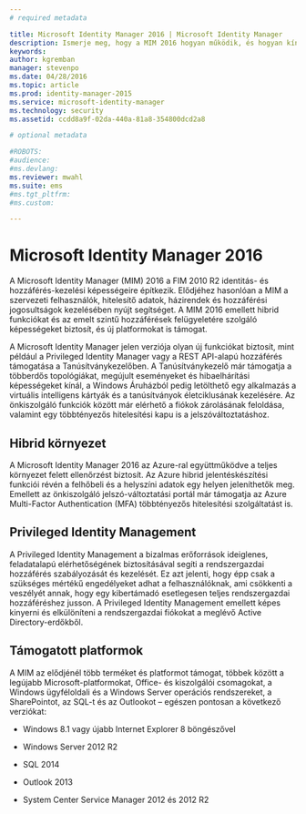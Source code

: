 ```yaml
---
# required metadata

title: Microsoft Identity Manager 2016 | Microsoft Identity Manager
description: Ismerje meg, hogy a MIM 2016 hogyan működik, és hogyan kínál biztonságosabb és kényelmesebb identitáskezelési környezetet a felhőben és helyszíni környezetben egyaránt.
keywords:
author: kgremban
manager: stevenpo
ms.date: 04/28/2016
ms.topic: article
ms.prod: identity-manager-2015
ms.service: microsoft-identity-manager
ms.technology: security
ms.assetid: ccdd8a9f-02da-440a-81a8-354800dcd2a8

# optional metadata

#ROBOTS:
#audience:
#ms.devlang:
ms.reviewer: mwahl
ms.suite: ems
#ms.tgt_pltfrm:
#ms.custom:

---
```


# Microsoft Identity Manager 2016
A Microsoft Identity Manager (MIM) 2016 a FIM 2010 R2 identitás- és hozzáférés-kezelési képességeire építkezik. Elődjéhez hasonlóan a MIM a szervezeti felhasználók, hitelesítő adatok, házirendek és hozzáférési jogosultságok kezelésében nyújt segítséget.  A MIM 2016 emellett hibrid funkciókat és az emelt szintű hozzáférések felügyeletére szolgáló képességeket biztosít, és új platformokat is támogat.

A Microsoft Identity Manager jelen verziója olyan új funkciókat biztosít, mint például a Privileged Identity Manager vagy a REST API-alapú hozzáférés támogatása a Tanúsítványkezelőben. A Tanúsítványkezelő már támogatja a többerdős topológiákat, megújult eseményeket és hibaelhárítási képességeket kínál, a Windows Áruházból pedig letölthető egy alkalmazás a virtuális intelligens kártyák és a tanúsítványok életciklusának kezelésére. Az önkiszolgáló funkciók között már elérhető a fiókok zárolásának feloldása, valamint egy többtényezős hitelesítési kapu is a jelszóváltoztatáshoz.

## Hibrid környezet
A Microsoft Identity Manager 2016 az Azure-ral együttműködve a teljes környezet felett ellenőrzést biztosít. Az Azure hibrid jelentéskészítési funkciói révén a felhőbeli és a helyszíni adatok egy helyen jeleníthetők meg. Emellett az önkiszolgáló jelszó-változtatási portál már támogatja az Azure Multi-Factor Authentication (MFA) többtényezős hitelesítési szolgáltatást is.

## Privileged Identity Management
A Privileged Identity Management a bizalmas erőforrások ideiglenes, feladatalapú elérhetőségének biztosításával segíti a rendszergazdai hozzáférés szabályozását és kezelését. Ez azt jelenti, hogy épp csak a szükséges mértékű engedélyeket adhat a felhasználóknak, ami csökkenti a veszélyét annak, hogy egy kibertámadó esetlegesen teljes rendszergazdai hozzáféréshez jusson. A Privileged Identity Management emellett képes kinyerni és elkülöníteni a rendszergazdai fiókokat a meglévő Active Directory-erdőkből.

## Támogatott platformok

A MIM az elődjénél több terméket és platformot támogat, többek között a legújabb Microsoft-platformokat, Office- és kiszolgálói csomagokat, a Windows ügyféloldali és a Windows Server operációs rendszereket, a SharePointot, az SQL-t és az Outlookot – egészen pontosan a következő verziókat:

-   Windows 8.1 vagy újabb Internet Explorer 8 böngészővel

-   Windows Server 2012 R2

-   SQL 2014

-   Outlook 2013

-   System Center Service Manager 2012 és 2012 R2


<!--HONumber=Apr16_HO4-->


